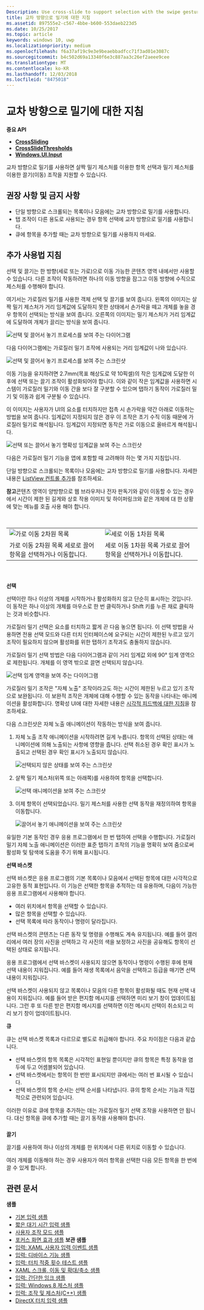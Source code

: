 ```yaml
---
Description: Use cross-slide to support selection with the swipe gesture and drag (move) interactions with the slide gesture.
title: 교차 방향으로 밀기에 대한 지침
ms.assetid: 897555e2-c567-4bbe-b600-553daeb223d5
ms.date: 10/25/2017
ms.topic: article
keywords: windows 10, uwp
ms.localizationpriority: medium
ms.openlocfilehash: f6a37af19c9e3e9beaebbadfcc71f3ad01e3087c
ms.sourcegitcommit: b4c502d69a13340f6e3c887aa3c26ef2aeee9cee
ms.translationtype: MT
ms.contentlocale: ko-KR
ms.lasthandoff: 12/03/2018
ms.locfileid: "8475018"
---
```

# <a name="guidelines-for-cross-slide"></a>교차 방향으로 밀기에 대한 지침




**중요 API**

-   [**CrossSliding**](https://msdn.microsoft.com/library/windows/apps/br241942)
-   [**CrossSlideThresholds**](https://msdn.microsoft.com/library/windows/apps/br241941)
-   [**Windows.UI.Input**](https://msdn.microsoft.com/library/windows/apps/br242084)

교차 방향으로 밀기를 사용하면 살짝 밀기 제스처를 이용한 항목 선택과 밀기 제스처를 이용한 끌기(이동) 조작을 지원할 수 있습니다.

## <a name="span-iddosanddontsspanspan-iddosanddontsspanspan-iddosanddontsspandos-and-donts"></a><span id="Dos_and_don_ts"></span><span id="dos_and_don_ts"></span><span id="DOS_AND_DON_TS"></span>권장 사항 및 금지 사항


-   단일 방향으로 스크롤되는 목록이나 모음에는 교차 방향으로 밀기를 사용합니다.
-   탭 조작이 다른 용도로 사용되는 경우 항목 선택에 교차 방향으로 밀기를 사용합니다.
-   큐에 항목을 추가할 때는 교차 방향으로 밀기를 사용하지 마세요.

## <a name="span-idadditionalusageguidancespanspan-idadditionalusageguidancespanspan-idadditionalusageguidancespanadditional-usage-guidance"></a><span id="Additional_usage_guidance"></span><span id="additional_usage_guidance"></span><span id="ADDITIONAL_USAGE_GUIDANCE"></span>추가 사용법 지침


선택 및 끌기는 한 방향(세로 또는 가로)으로 이동 가능한 콘텐츠 영역 내에서만 사용할 수 있습니다. 다른 조작이 작동하려면 하나의 이동 방향을 잠그고 이동 방향에 수직으로 제스처를 수행해야 합니다.

여기서는 가로질러 밀기를 사용한 객체 선택 및 끌기를 보여 줍니다. 왼쪽의 이미지는 살짝 밀기 제스처가 거리 임계값에 도달하지 못한 상태에서 손가락을 떼고 개체를 놓을 경우 항목이 선택되는 방식을 보여 줍니다. 오른쪽의 이미지는 밀기 제스처가 거리 임계값에 도달하여 개체가 끌리는 방식을 보여 줍니다.

![선택 및 끌어서 놓기 프로세스를 보여 주는 다이어그램](images/crossslide-mechanism.png)

다음 다이어그램에는 가로질러 밀기 조작에 사용되는 거리 임계값이 나와 있습니다.

![선택 및 끌어서 놓기 프로세스를 보여 주는 스크린샷](images/crossslide-threshold.png)

이동 기능을 유지하려면 2.7mm(목표 해상도로 약 10픽셀)의 작은 임계값에 도달한 이후에 선택 또는 끌기 조작이 활성화되어야 합니다. 이와 같이 작은 임계값을 사용하면 시스템이 가로질러 밀기와 이동 간을 보다 잘 구분할 수 있으며 탭하기 동작이 가로질러 밀기 및 이동과 쉽게 구분될 수 있습니다.

이 이미지는 사용자가 UI의 요소를 터치하지만 접촉 시 손가락을 약간 아래로 이동하는 방법을 보여 줍니다. 임계값이 지정되지 않은 경우 이 조작은 초기 수직 이동 때문에 가로질러 밀기로 해석됩니다. 임계값이 지정되면 동작은 가로 이동으로 올바르게 해석됩니다.

![선택 또는 끌어서 놓기 명확성 임계값을 보여 주는 스크린샷](images/crossslide-threshold2.png)

다음은 가로질러 밀기 기능을 앱에 포함할 때 고려해야 하는 몇 가지 지침입니다.

단일 방향으로 스크롤되는 목록이나 모음에는 교차 방향으로 밀기를 사용합니다. 자세한 내용은 [ListView 컨트롤 추가](https://msdn.microsoft.com/library/windows/apps/hh465382)를 참조하세요.

**참고**콘텐츠 영역이 양방향으로 웹 브라우저나 전자 판독기와 같이 이동할 수 있는 경우에서 시간이 제한 된 길게와 상호 작용 이미지 및 하이퍼링크와 같은 개체에 대 한 상황에 맞는 메뉴를 호출 사용 해야 합니다.

 

|                                                                                         |                                                                                         |
|-----------------------------------------------------------------------------------------|-----------------------------------------------------------------------------------------|
| ![가로 이동 2차원 목록](images/groupedlistview1.png)                | ![세로 이동 1차원 목록](images/listviewlistlayout.png)                |
| 가로 이동 2차원 목록 세로로 끌어 항목을 선택하거나 이동합니다. | 세로 이동 1차원 목록 가로로 끌어 항목을 선택하거나 이동합니다. |

 

### <span id="selection"></span><span id="SELECTION"></span>

**선택**

선택이란 하나 이상의 개체를 시작하거나 활성화하지 않고 단순히 표시하는 것입니다. 이 동작은 하나 이상의 개체를 마우스로 한 번 클릭하거나 Shift 키를 누른 채로 클릭하는 것과 비슷합니다.

가로질러 밀기 선택은 요소를 터치하고 짧게 끈 다음 놓으면 됩니다. 이 선택 방법을 사용하면 전용 선택 모드와 다른 터치 인터페이스에 요구되는 시간이 제한된 누르고 있기 조작이 필요하지 않으며 활성화를 위한 탭하기 조작과도 충돌하지 않습니다.

가로질러 밀기 선택 방법은 다음 다이어그램과 같이 거리 임계값 외에 90° 임계 영역으로 제한됩니다. 개체를 이 영역 밖으로 끌면 선택되지 않습니다.

![선택 임계 영역을 보여 주는 다이어그램](images/crossslide-selection.png)

가로질러 밀기 조작은 "자체 노출" 조작이라고도 하는 시간이 제한된 누르고 있기 조작으로 보완됩니다. 이 보완적 조작은 개체에 대해 수행할 수 있는 동작을 나타내는 애니메이션을 활성화합니다. 명확성 UI에 대한 자세한 내용은 [시각적 피드백에 대한 지침](guidelines-for-visualfeedback.md)을 참조하세요.

다음 스크린샷은 자체 노출 애니메이션이 작동하는 방식을 보여 줍니다.

1.  자체 노출 조작 애니메이션을 시작하려면 길게 누릅니다. 항목의 선택된 상태는 애니메이션에 의해 노출되는 사항에 영향을 줍니다. 선택 취소된 경우 확인 표시가 노출되고 선택된 경우 확인 표시가 노출되지 않습니다.

    ![선택되지 않은 상태를 보여 주는 스크린샷](images/crossslide-selfreveal1.png)

2.  살짝 밀기 제스처(위쪽 또는 아래쪽)를 사용하여 항목을 선택합니다.

    ![선택 애니메이션을 보여 주는 스크린샷](images/crossslide-selfreveal2.png)

3.  이제 항목이 선택되었습니다. 밀기 제스처를 사용한 선택 동작을 재정의하여 항목을 이동합니다.

    ![끌어서 놓기 애니메이션을 보여 주는 스크린샷](images/crossslide-selfreveal3.png)

유일한 기본 동작인 경우 응용 프로그램에서 한 번 탭하여 선택을 수행합니다. 가로질러 밀기 자체 노출 애니메이션은 이러한 표준 탭하기 조작의 기능을 명확히 보여 줌으로써 활성화 및 탐색에 도움을 주기 위해 표시됩니다.

**선택 바스켓**

선택 바스켓은 응용 프로그램의 기본 목록이나 모음에서 선택된 항목에 대한 시각적으로 고유한 동적 표현입니다. 이 기능은 선택한 항목을 추적하는 데 유용하며, 다음이 가능한 응용 프로그램에서 사용해야 합니다.

-   여러 위치에서 항목을 선택할 수 있습니다.
-   많은 항목을 선택할 수 있습니다.
-   선택 목록에 따라 동작이나 명령이 달라집니다.

선택 바스켓의 콘텐츠는 다른 동작 및 명령을 수행해도 계속 유지됩니다. 예를 들어 갤러리에서 여러 장의 사진을 선택하고 각 사진의 색을 보정하고 사진을 공유해도 항목이 선택된 상태로 유지됩니다.

응용 프로그램에서 선택 바스켓이 사용되지 않으면 동작이나 명령이 수행된 후에 현재 선택 내용이 지워집니다. 예를 들어 재생 목록에서 음악을 선택하고 등급을 매기면 선택 내용이 지워집니다.

선택 바스켓이 사용되지 않고 목록이나 모음의 다른 항목이 활성화될 때도 현재 선택 내용이 지워집니다. 예를 들어 받은 편지함 메시지를 선택하면 미리 보기 창이 업데이트됩니다. 그런 후 또 다른 받은 편지함 메시지를 선택하면 이전 메시지 선택이 취소되고 미리 보기 창이 업데이트됩니다.

**큐**

큐는 선택 바스켓 목록과 다르므로 별도로 취급해야 합니다. 주요 차이점은 다음과 같습니다.

-   선택 바스켓의 항목 목록은 시각적인 표현일 뿐이지만 큐의 항목은 특정 동작을 염두에 두고 어셈블되어 있습니다.
-   선택 바스켓에서는 항목이 한 번만 표시되지만 큐에서는 여러 번 표시될 수 있습니다.
-   선택 바스켓의 항목 순서는 선택 순서를 나타냅니다. 큐의 항목 순서는 기능과 직접적으로 관련되어 있습니다.

이러한 이유로 큐에 항목을 추가하는 데는 가로질러 밀기 선택 조작을 사용하면 안 됩니다. 대신 항목을 큐에 추가할 때는 끌기 동작을 사용해야 합니다.

### <span id="draganddrop"></span><span id="DRAGANDDROP"></span>

**끌기**

끌기를 사용하여 하나 이상의 개체를 한 위치에서 다른 위치로 이동할 수 있습니다.

여러 개체를 이동해야 하는 경우 사용자가 여러 항목을 선택한 다음 모든 항목을 한 번에 끌 수 있게 합니다.

## <a name="span-idrelatedtopicsspanrelated-articles"></a><span id="related_topics"></span>관련 문서


**샘플**
* [기본 입력 샘플](http://go.microsoft.com/fwlink/p/?LinkID=620302)
* [짧은 대기 시간 입력 샘플](http://go.microsoft.com/fwlink/p/?LinkID=620304)
* [사용자 조작 모드 샘플](http://go.microsoft.com/fwlink/p/?LinkID=619894)
* [포커스 화면 효과 샘플](http://go.microsoft.com/fwlink/p/?LinkID=619895)
**보관 샘플**
* [입력: XAML 사용자 입력 이벤트 샘플](http://go.microsoft.com/fwlink/p/?linkid=226855)
* [입력: 디바이스 기능 샘플](http://go.microsoft.com/fwlink/p/?linkid=231530)
* [입력: 터치 적중 횟수 테스트 샘플](http://go.microsoft.com/fwlink/p/?linkid=231590)
* [XAML 스크롤, 이동 및 확대/축소 샘플](http://go.microsoft.com/fwlink/p/?linkid=251717)
* [입력: 간단한 잉크 샘플](http://go.microsoft.com/fwlink/p/?linkid=246570)
* [입력: Windows 8 제스처 샘플](http://go.microsoft.com/fwlink/p/?LinkId=264995)
* [입력: 조작 및 제스처(C++) 샘플](http://go.microsoft.com/fwlink/p/?linkid=231605)
* [DirectX 터치 입력 샘플](http://go.microsoft.com/fwlink/p/?LinkID=231627)
 

 





